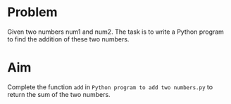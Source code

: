 # Problem

Given two numbers num1 and num2. The task is to write a Python program to find the addition of these two numbers.

# Aim

Complete the function `add` in `Python program to add two numbers.py` to return the sum of the two numbers.